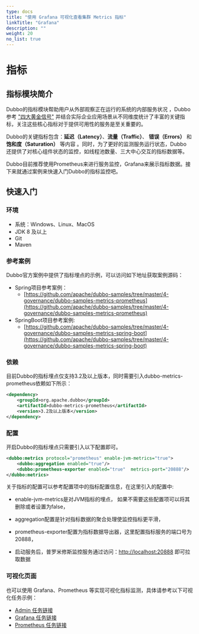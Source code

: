 ```yaml
---
type: docs
title: "使用 Grafana 可视化查看集群 Metrics 指标"
linkTitle: "Grafana"
description: ""
weight: 20
no_list: true
---
```


# 指标
## 指标模块简介
Dubbo的指标模块帮助用户从外部观察正在运行的系统的内部服务状况 ，Dubbo参考 ["四大黄金信号"](https://sre.google/sre-book/monitoring-distributed-systems/) 并结合实际企业应用场景从不同维度统计了丰富的关键指标，关注这些核心指标对于提供可用性的服务是至关重要的。

Dubbo的关键指标包含：**延迟（Latency）**、**流量（Traffic）**、 **错误（Errors）** 和 **饱和度（Saturation）** 等内容 。同时，为了更好的监测服务运行状态，Dubbo 还提供了对核心组件状态的监控，如线程池数量、三大中心交互的指标数据等。

Dubbo目前推荐使用Prometheus来进行服务监控，Grafana来展示指标数据。接下来就通过案例来快速入门Dubbo的指标监控吧。

## 快速入门
### 环境
- 系统：Windows、Linux、MacOS
- JDK 8 及以上
- Git
- Maven

### 参考案例
Dubbo官方案例中提供了指标埋点的示例，可以访问如下地址获取案例源码：
- Spring项目参考案例：
  - [https://github.com/apache/dubbo-samples/tree/master/4-governance/dubbo-samples-metrics-prometheus](https://github.com/apache/dubbo-samples/tree/master/4-governance/dubbo-samples-metrics-prometheus)
- SpringBoot项目参考案例:
  - [https://github.com/apache/dubbo-samples/tree/master/4-governance/dubbo-samples-metrics-spring-boot](https://github.com/apache/dubbo-samples/tree/master/4-governance/dubbo-samples-metrics-spring-boot)

### 依赖
目前Dubbo的指标埋点仅支持3.2及以上版本，同时需要引入dubbo-metrics-prometheus依赖如下所示：
```xml
<dependency>
    <groupId>org.apache.dubbo</groupId>
    <artifactId>dubbo-metrics-prometheus</artifactId>
    <version>3.2及以上版本</version>
</dependency>
```

### 配置
开启Dubbo的指标埋点只需要引入以下配置即可。
```xml
<dubbo:metrics protocol="prometheus" enable-jvm-metrics="true">
    <dubbo:aggregation enabled="true"/>
    <dubbo:prometheus-exporter enabled="true"  metrics-port="20888"/>
</dubbo:metrics>
```
关于指标的配置可以参考配置项中的指标配置信息，在这里引入的配置中:
- enable-jvm-metrics是对JVM指标的埋点， 如果不需要这些配置项可以将其删除或者设置为false，
- aggregation配置是针对指标数据的聚合处理使监控指标更平滑，
- prometheus-exporter配置为指标数据导出器，这里配置指标服务的端口号为20888，

- 启动服务后，普罗米修斯监控服务通过访问：[http://localhost:20888](http://localhost:20888) 即可拉取数据


### 可视化页面
也可以使用 Grafana、Prometheus 等实现可视化指标监测，具体请参考以下可视化任务示例：

* [Admin 任务链接]()
* [Grafana 任务链接]()
* [Prometheus 任务链接]()

